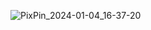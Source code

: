 ![PixPin_2024-01-04_16-37-20](https://github.com/Hinageshi01/RayTracing/assets/69386319/c65bdd50-766c-48ec-80af-abdd9459e8e6)
